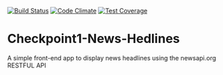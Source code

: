 [![Build Status](https://travis-ci.org/andela-aanchirinah/Checkpoint1-News-Hedlines.svg?branch=master)](https://travis-ci.org/andela-aanchirinah/Checkpoint1-News-Hedlines)
[![Code Climate](https://codeclimate.com/github/andela-aanchirinah/Checkpoint1-News-Hedlines/badges/gpa.svg)](https://codeclimate.com/github/andela-aanchirinah/Checkpoint1-News-Hedlines)
[![Test Coverage](https://codeclimate.com/github/andela-aanchirinah/Checkpoint1-News-Hedlines/badges/coverage.svg)](https://codeclimate.com/github/andela-aanchirinah/Checkpoint1-News-Hedlines)

# Checkpoint1-News-Hedlines
A simple front-end app to display news headlines using the newsapi.org RESTFUL API
